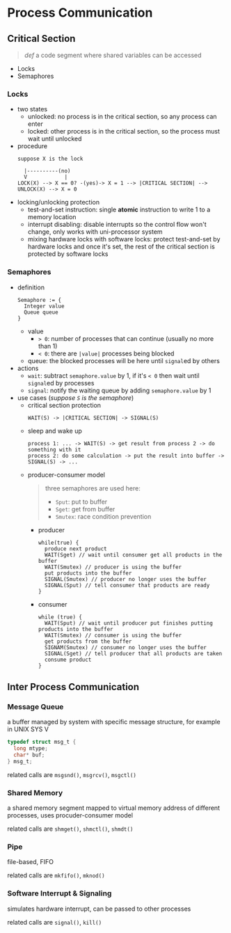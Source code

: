 # Process Communication
## Critical Section
> *def* a code segment where shared variables can be accessed
- Locks
- Semaphores
### Locks
- two states
  - unlocked: no process is in the critical section, so any process can enter
  - locked: other process is in the critical section, so the process must wait until unlocked
- procedure
    ```
    suppose X is the lock

      |----------(no)
      V            |
    LOCK(X) --> X == 0? -(yes)-> X = 1 --> |CRITICAL SECTION| --> UNLOCK(X) --> X = 0
    ```
- locking/unlocking protection
  - test-and-set instruction: single **atomic** instruction to write 1 to a memory location
  - interrupt disabling: disable interrupts so the control flow won't change, only works with uni-processor system
  - mixing hardware locks with software locks: protect test-and-set by hardware locks and once it's set, the rest of the critical section is protected by software locks

### Semaphores
- definition
    ```
    Semaphore := {
      Integer value
      Queue queue
    }
    ```
  - value
    - `> 0`: number of processes that can continue (usually no more than 1)
    - `< 0`: there are `|value|` processes being blocked
  - queue: the blocked processes will be here until `signal`ed by others
- actions
  - `wait`: subtract `semaphore.value` by 1, if it's `< 0` then wait until `signal`ed by processes
  - `signal`: notify the waiting queue by adding `semaphore.value` by 1
- use cases (*suppose `S` is the semaphore*)
  - critical section protection
    ```
    WAIT(S) -> |CRITICAL SECTION| -> SIGNAL(S)
    ```
  - sleep and wake up
    ```
    process 1: ... -> WAIT(S) -> get result from process 2 -> do something with it
    process 2: do some calculation -> put the result into buffer -> SIGNAL(S) -> ...
    ```
  - producer-consumer model
    > three semaphores are used here:
    >   - `Sput`: put to buffer
    >   - `Sget`: get from buffer
    >   - `Smutex`: race condition prevention
    - producer
        ```
        while(true) {
          produce next product
          WAIT(Sget) // wait until consumer get all products in the buffer
          WAIT(Smutex) // producer is using the buffer
          put products into the buffer
          SIGNAL(Smutex) // producer no longer uses the buffer
          SIGNAL(Sput) // tell consumer that products are ready
        }
        ```
    - consumer
        ```
        while (true) {
          WAIT(Sput) // wait until producer put finishes putting products into the buffer
          WAIT(Smutex) // consumer is using the buffer
          get products from the buffer
          SIGNAM(Smutex) // consumer no longer uses the buffer
          SIGNAL(Sget) // tell producer that all products are taken
          consume product
        }
        ```

## Inter Process Communication
### Message Queue
a buffer managed by system with specific message structure, for example in UNIX SYS V
```c
typedef struct msg_t {
  long mtype;
  char* buf;
} msg_t;
```
related calls are `msgsnd()`, `msgrcv()`, `msgctl()`

### Shared Memory
a shared memory segment mapped to virtual memory address of different processes, uses procuder-consumer model

related calls are `shmget()`, `shmctl()`, `shmdt()`

### Pipe
file-based, FIFO

related calls are `mkfifo()`, `mknod()`

### Software Interrupt & Signaling
simulates hardware interrupt, can be passed to other processes

related calls are `signal()`, `kill()`